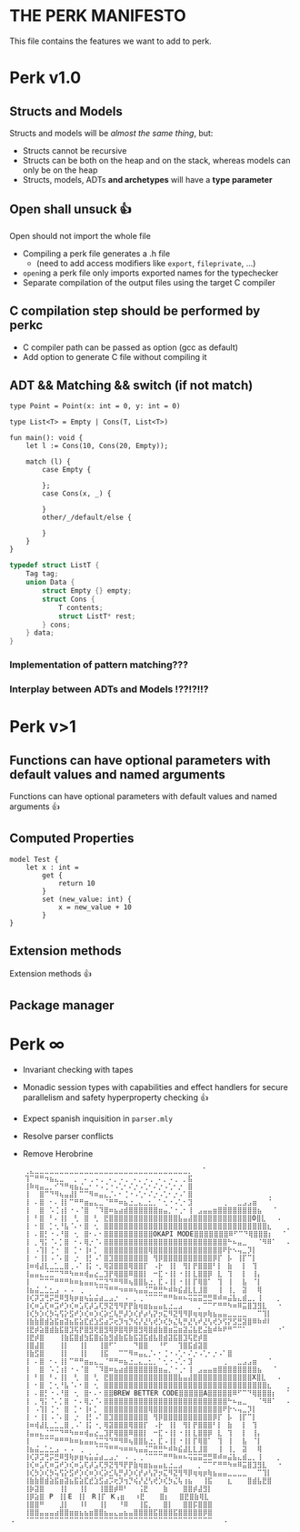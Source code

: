 # THE PERK MANIFESTO

This file contains the features we want to add to perk.


# Perk v1.0

## Structs and Models

Structs and models will be *almost the same thing*, but:

- Structs cannot be recursive
- Structs can be both on the heap and on the stack, whereas models can only be on the heap
- Structs, models, ADTs **and archetypes** will have a **type parameter**

## Open shall unsuck 👍

Open should not import the whole file
- Compiling a perk file generates a .h file
  - (need to add access modifiers like `export`, `fileprivate`, ...)
- `open`ing a perk file only imports exported names for the typechecker
- Separate compilation of the output files using the target C compiler

## C compilation step should be performed by perkc

- C compiler path can be passed as option (gcc as default)
- Add option to generate C file without compiling it

## ADT && Matching && switch (if not match)

```perk
type Point = Point(x: int = 0, y: int = 0)

type List<T> = Empty | Cons(T, List<T>)

fun main(): void {
    let l := Cons(10, Cons(20, Empty));

    match (l) {
        case Empty {

        };
        case Cons(x, _) {

        }
        other/_/default/else {

        }
    }
}
```

```C
typedef struct ListT {
    Tag tag;
    union Data {
        struct Empty {} empty;
        struct Cons {
            T contents;
            struct ListT* rest;
        } cons;
    } data;
}
```

### Implementation of pattern matching???



### Interplay between ADTs and Models !??!?!!?



# Perk v>1


## Functions can have optional parameters with default values and named arguments
Functions can have optional parameters with default values and named arguments 👍

## Computed Properties

```perk
model Test {
    let x : int =
        get {
            return 10
        }
        set (new_value: int) {
            x = new_value + 10
        }
}
```


## Extension methods
Extension methods 👍

## Package manager


# Perk ∞

- Invariant checking with tapes

- Monadic session types with capabilities and effect handlers for secure parallelism and safety hyperproperty checking 👍

- Expect spanish inquisition in `parser.mly`

- Resolve parser conflicts

- Remove Herobrine


```
⠀⠀⠀⢀⣄⣀⣀⣀⣀⣀⣀⣀⣀⣀⣀⣀⣀⣀⣀⣀⣀⣀⣀⣀⣀⣀⣀⣀⣀⣀⣀⣀⣀⣀⣀⣀⡀⠀⠀⠁⠀⠀⠀⠀⠀⠀⠀⠀⠀⠀⠀⠀⠀⠀⠀⠀⠀
⠀⠀⠀⢹⠉⠛⠛⠲⣦⣄⣀⠀⠀⡀⠀⠄⢀⠠⢀⠀⠄⡀⠠⢀⠀⠄⡀⠠⢀⠀⠄⡀⠠⢀⠀⡀⣯⠀⠀⠀⠀⠀⠀⠀⠀⠀⠀⠀⠀⠀⠀⠀⠀⠀⠀⠀⠀
⠀⠀⠀⢸⠷⢶⣤⣀⡀⠊⠙⠛⢶⣦⣌⣀⠂⠐⠠⢈⠐⠠⢁⠂⠌⡐⠠⢁⠂⠌⡐⠠⢁⠂⡐⠀⣿⠀⠀⠀⠀⠀⠀⠀⠀⠀⠀⠀⠀⠀⠀⠀⠀⠀⠀⠀⠀
⠀⠀⠀⢸⠀⠀⣿⠉⠙⠻⢦⣤⣼⡇⠉⠉⠻⠶⣤⣄⡈⠄⠂⢈⠐⠠⢁⠂⠌⡐⠠⢁⠂⡐⠠⠁⣿⠀⠀⠀⠀⠀⠀⠀⠀⠀⠀⠀⠀⠀⠀⠀⢀⠀⠀⠀⠀
⠀⠀⠀⢸⠀⠄⣿⠀⠂⠄⢸⡇⠉⠛⠛⣶⣤⣄⣀⠈⠛⠛⠶⣦⣐⣀⣄⣀⣂⡀⠁⢂⠐⠠⢁⠂⣹⠀⠀⠀⠀⠀⠀⢀⠀⠀⣀⣠⣠⣶⠀⠀⠈⠀⠀⠀⠀
⠀⠀⠀⢸⠀⠀⣿⠀⠡⢈⢰⡇⠐⠠⠈⣿⠀⠈⠹⣿⠶⣦⣴⣾⣿⣿⣿⣿⣿⣿⣶⣤⡈⠐⢀⠂⢸⠀⣠⣤⣤⣶⣿⣿⣿⣿⣿⣿⣿⣿⣦⠀⠀⠈⠀⠀⠀
⠀⠀⠀⢸⠀⠃⣿⠀⠃⠄⢸⡇⠀⢃⠀⣿⠀⢃⠀⣟⣿⣿⣿⣿⣿⣿⣿⣿⣿⣿⣿⣿⣿⣿⣧⣤⣼⣿⣿⣿⣿⣿⣿⣿⣿⣿⣿⣿⣿O⣿⣇⠀⠀⠠⠀⠀
⠀⠀⠀⢸⠀⠂⣿⠀⡁⢂⠘⣧⠈⠄⠂⣿⠀⢂⠀⣿⣿⣿⣿⣿⣿⣿⣿⣿⣿⣿⣿⣿⣿⣿⣿⣿⣿⣿⣿⣿⣿⣿⣿⣿⣿⣿⣿⣿⣿⣿⣿⣿⣆⠀⠀⠀⡀
⠀⠀⠀⢸⠀⠄⣿⡃⠐⠠⠘⣿⠀⢂⠀⣿⠂⠄⠂⣿⣿⣿⣿⣿⣿⣿⣿⣿⣿OKAPI MODE⣿⣿⣿⣿⣿⣿⣿⠿⠋⠉⠙⢿⣿⣿⣿⡆⠀⠀⠁
⠀⠀⠀⢸⠀⡀⢻⡅⠈⠄⡁⣿⠀⠂⠄⢿⡐⠈⠄⣿⣿⣿⣿⣿⣿⣿⣿⣿⣿⣿⣿⣿⣿⣿⣿⣿⣿⣿⣿⣿⣿⣿⣿⣿⠓⠦⣤⣀⠀⠀⠈⠻⠿⠁⠀⠀⠄
⠀⠀⠀⢸⠀⠠⢹⡇⢈⠐⠀⣿⠀⡁⠂⢸⠆⡁⠀⣿⣿⣿⣿⣿⣿⣿⣿⣿⢿⣿⣿⣿⣿⣿⣿⣿⣿⣿⣿⣿⣿⣿⣿⠟⡗⠢⢤⣀⡹⡇⠀⠀⠀⠀⠀⠀⠀
⠀⠀⠀⢸⠀⠂⢸⡇⠠⠈⠄⣿⠀⡐⠀⢸⡃⠠⠁⣿⣹⣿⣿⣿⣿⣿⣿⣿⠀⢻⡿⣿⣿⣿⣿⣿⣿⣿⣿⣿⣿⡿⡏⠀⡧⠀⢸⡏⠉⡇⠀⠀⠀⠀⠀⠀⠀
⠀⠀⠀⢸⠶⢾⣼⣇⣀⣁⣀⣿⢀⠠⠁⢸⡅⠐⡀⢿⣽⣿⣿⣿⢿⣿⣿⡏⠀⠠⡗⠀⢸⡇⠀⢻⡇⡟⣿⣿⣿⠃⡇⠀⣷⠀⠀⡇⠀⢹⠀⠀⠀⠀⠀⠀⠀
⠀⠀⠀⢸⣤⣤⣄⣈⣉⠉⠙⠛⠳⠶⠶⢾⣤⣔⣀⣹⡟⢿⣿⣿⠿⣿⣿⡇⠀⠒⣏⠐⢸⡇⠐⢸⡇⣇⣿⣿⡿⠀⣇⠀⢹⠀⠀⡇⠀⢸⡄⠀⠀⠀⠀⠀⠀
⠀⠀⠀⢸⠀⠀⠉⠉⠉⠛⠛⠛⠷⠶⣦⣤⣤⣌⣉⣙⠙⠛⠻⠿⢦⣿⣿⣧⣐⡀⣏⠠⢸⡇⠐⢸⡇⡏⢿⣿⠁⠀⢹⠀⢸⠀⠀⣧⠀⠈⡇⠀⠀⠀⠀⠀⠀
⠀⠀⠀⢸⣦⣬⣀⣁⣂⣠⠀⠄⠠⠀⢀⠀⠀⠈⠉⠙⠛⠛⠲⠶⠶⢦⣤⣬⣉⣛⣛⠓⠾⠷⣮⣼⣇⣇⣸⣿⠀⠀⢸⠀⢸⡀⠀⣽⠀⠀⢿⠀⠀⠀⠀⠀⠀
⠀⠀⠀⢸⢎⡽⣩⢛⡭⣛⠿⣻⢷⡶⣶⢦⣥⣬⣴⣀⣠⡐⠀⠠⠀⡀⢀⠈⠉⠉⠉⠛⠛⠷⠶⠦⢭⣭⣭⣛⣛⠿⠾⠶⣬⣧⣄⣾⣀⡀⢸⠀⠀⠀⡀⠀⠀
⠀⠀⠀⢸⢎⠶⣡⢏⠶⣩⠞⡱⢎⠶⣡⢏⡼⣡⢏⡻⣝⢻⠻⡟⡟⣷⢶⣶⣦⣤⣤⣆⣐⣀⣠⠀⠀⠀⡀⠉⠉⠋⠛⠛⠳⠶⠿⣭⣿⣹⣻⣇⠀⠀⠐⠀⠀
⠀⠀⠀⢸⢎⡳⡱⢎⡳⢥⢫⡕⣫⠞⡱⢎⠶⡱⢎⡵⣊⢧⡛⡼⡱⢎⡞⡴⢣⡝⡲⣍⠻⣝⢻⠻⡿⢶⢶⡶⢷⣦⣤⣤⣀⣀⣀⣀⠀⠀⠉⢹⡇⠀⠀⠀⠀
⠀⠀⠀⢸⣷⣷⣿⣾⣵⣯⣶⣽⣦⣯⣵⣏⣞⣱⣫⣴⡩⢖⡹⢲⡙⢮⡜⣜⢣⢞⡱⢎⡳⣌⢧⡛⣜⢣⠞⣜⢣⢞⡱⢫⡝⣫⣛⣽⣿⠿⠷⠾⠇⠀⠀⠀⠀
⠀⠀⠀⢸⣟⡾⣵⣿⣾⣷⣯⣿⣹⢯⡟⣿⣻⢟⣿⣻⢿⡿⣿⢿⡿⣿⣻⢿⣿⣾⣷⣿⣶⣭⣶⣽⣬⣧⣟⣬⣷⠾⠷⠟⠛⠉⠉⠁⠀⠀⠀⠀⠀⠀⠐⠁⠀
⠀⠀⠀⢸⣟⡾⣿⠀⠀⠀⢸⣷⣯⣿⣾⣳⣯⣿⣮⣷⣻⣾⣷⣯⣷⣯⣽⣯⣾⣧⣿⣾⣽⣯⣿⣹⢯⣟⡾⣿⠀⠀⠀⠀⠀⠀⠀⠀⠀⠀⠀⠀⠀⠀⠀⠀⠀
⠀⠀⠀⢸⣿⣼⣿⠀⠀⠀⢸⡇⠀⠀⢸⡇⠀⠀⢸⣿⠋⠁⠀⠀⠀⠙⣿⣿⠀⠀⠘⠋⠀⠀⢹⣿⣯⣾⣽⣿⠀⠀⠀⠀⠀⠀⠀⠀⠀⠀⠀⠀⠀⠀⠀⠀⠀
⠀⠀⠀⢸⣷⣫⣿⠀⠀⠀⢸⡇⠀⠀⢸⡇⠀⠀⢸⣯⠀⠀⠉⠉⠻⠶⣤⣄⡈⠄⠂⢈⠐⠠⢁⠂⠌⡐⠠⢁⠂⡐⠠⠁⣿⠀⠀⠀⠀⠀⠀⠀⠀⠀⠀⠀⠀⠀⠀⠀⢀⠀⠀⠀⠀
⠀⠀⠀⢸⠀⠄⣿⠀⠂⠄⢸⡇⠉⠛⠛⣶⣤⣄⣀⠈⠛⠛⠶⣦⣐⣀⣄⣀⣂⡀⠁⢂⠐⠠⢁⠂⣹⠀⠀⠀⠀⠀⠀⢀⠀⠀⣀⣠⣠⣶⠀⠀⠈⠀⠀⠀⠀
⠀⠀⠀⢸⠀⠀⣿⠀⠡⢈⢰⡇⠐⠠⠈⣿⠀⠈⠹⣿⠶⣦⣴⣾⣿⣿⣿⣿⣿⣿⣶⣤⡈⠐⢀⠂⢸⠀⣠⣤⣤⣶⣿⣿⣿⣿⣿⣿⣿⣿⣦⠀⠀⠈⠀⠀⠀
⠀⠀⠀⢸⠀⠃⣿⠀⠃⠄⢸⡇⠀⢃⠀⣿⠀⢃⠀⣟⣿⣿⣿⣿⣿⣿⣿⣿⣿⣿⣿⣿⣿⣿⣧⣤⣼⣿⣿⣿⣿⣿⣿⣿⣿⣿⣿⣿⣿X⣿⣇⠀⠀⠠⠀⠀
⠀⠀⠀⢸⠀⠂⣿⠀⡁⢂⠘⣧⠈⠄⠂⣿⠀⢂⠀⣿⣿⣿⣿⣿⣿⣿⣿⣿⣿⣿⣿⣿⣿⣿⣿⣿⣿⣿⣿⣿⣿⣿⣿⣿⣿⣿⣿⣿⣿⣿⣿⣿⣆⠀⠀⠀⡀
⠀⠀⠀⢸⠀⠄⣿⡃⠐⠠⠘⣿⠀⢂⠀⣿⠂⠄⠂⣿⣿BREW BETTER CODE⣿⣿⣿⣿⣿A⣿⣿⣿⣿⣿⠿⠋⠉⠙⢿⣿⣿⣿⡆⠀⠀⠁
⠀⠀⠀⢸⠀⡀⢻⡅⠈⠄⡁⣿⠀⠂⠄⢿⡐⠈⠄⣿⣿⣿⣿⣿⣿⣿⣿⣿⣿⣿⣿⣿⣿⣿⣿⣿⣿⣿⣿⣿⣿⣿⣿⣿⠓⠦⣤⣀⠀⠀⠈⠻⠿⠁⠀⠀⠄
⠀⠀⠀⢸⠀⠠⢹⡇⢈⠐⠀⣿⠀⡁⠂⢸⠆⡁⠀⣿⣿⣿⣿⣿⣿⣿⣿⣿⢿⣿⣿⣿⣿⣿⣿⣿⣿⣿⣿⣿⣿⣿⣿⠟⡗⠢⢤⣀⡹⡇⠀⠀⠀⠀⠀⠀⠀
⠀⠀⠀⢸⠀⠂⢸⡇⠠⠈⠄⣿⠀⡐⠀⢸⡃⠠⠁⣿⣹⣿⣿⣿⣿⣿⣿⣿⠀⢻⡿⣿⣿⣿⣿⣿⣿⣿⣿⣿⣿⡿⡏⠀⡧⠀⢸⡏⠉⡇⠀⠀⠀⠀⠀⠀⠀
⠀⠀⠀⢸⠶⢾⣼⣇⣀⣁⣀⣿⢀⠠⠁⢸⡅⠐⡀⢿⣽⣿⣿⣿⢿⣿⣿⡏⠀⠠⡗⠀⢸⡇⠀⢻⡇⡟⣿⣿⣿⠃⡇⠀⣷⠀⠀⡇⠀⢹⠀⠀⠀⠀⠀⠀⠀
⠀⠀⠀⢸⣤⣤⣄⣈⣉⠉⠙⠛⠳⠶⠶⢾⣤⣔⣀⣹⡟⢿⣿⣿⠿⣿⣿⡇⠀⠒⣏⠐⢸⡇⠐⢸⡇⣇⣿⣿⡿⠀⣇⠀⢹⠀⠀⡇⠀⢸⡄⠀⠀⠀⠀⠀⠀
⠀⠀⠀⢸⠀⠀⠉⠉⠉⠛⠛⠛⠷⠶⣦⣤⣤⣌⣉⣙⠙⠛⠻⠿⢦⣿⣿⣧⣐⡀⣏⠠⢸⡇⠐⢸⡇⡏⢿⣿⠁⠀⢹⠀⢸⠀⠀⣧⠀⠈⡇⠀⠀⠀⠀⠀⠀
⠀⠀⠀⢸⣦⣬⣀⣁⣂⣠⠀⠄⠠⠀⢀⠀⠀⠈⠉⠙⠛⠛⠲⠶⠶⢦⣤⣬⣉⣛⣛⠓⠾⠷⣮⣼⣇⣇⣸⣿⠀⠀⢸⠀⢸⡀⠀⣽⠀⠀⢿⠀⠀⠀⠀⠀⠀
⠀⠀⠀⢸⢎⡽⣩⢛⡭⣛⠿⣻⢷⡶⣶⢦⣥⣬⣴⣀⣠⡐⠀⠠⠀⡀⢀⠈⠉⠉⠉⠛⠛⠷⠶⠦⢭⣭⣭⣛⣛⠿⠾⠶⣬⣧⣄⣾⣀⡀⢸⠀⠀⠀⡀⠀⠀
⠀⠀⠀⢸⢎⠶⣡⢏⠶⣩⠞⡱⢎⠶⣡⢏⡼⣡⢏⡻⣝⢻⠻⡟⡟⣷⢶⣶⣦⣤⣤⣆⣐⣀⣠⠀⠀⠀⡀⠉⠉⠋⠛⠛⠳⠶⠿⣭⣿⣹⣻⣇⠀⠀⠐⠀⠀
⠀⠀⠀⢸⢎⡳⡱⢎⡳⢥⢫⡕⣫⠞⡱⢎⠶⡱⢎⡵⣊⢧⡛⡼⡱⢎⡞⡴⢣⡝⡲⣍⠻⣝⢻⠻⡿⢶⢶⡶⢷⣦⣤⣤⣀⣀⣀⣀⠀⠀⠉⢹⡇⠀⠀⠀⠀
⠀⠀⠀⢸⣷⣷⣿⣾⣵⣯⣶⣽⣦⣯⣵⣏⣞⣱⣫⣴⡩⢖⡹⢲⡙⢮⡜⣜⢣⢞⡱⢎⡳⣌⢧⢰⣦⠀⠀⢸⣯⠀⠀⠀⣆⠀⠀⠀⣿⣾⣧⣟⣿⠀⠀⠀⠀⠀⠀⠀⠀⠀⠀⠀⠀⠀⠀⠀⠀⠀
⠀⠀⠀⢸⡷⣽⣿⠀⠀⠀⢸⡇⠀⠀⢸⡇⠀⠀⢸⣿⣿⡾⠿⠃⠀⠀⢨⣟⠀⠀⠀⣷⠀⠀⠀⣿⣿⡾⣼⣻⡇⠀⠀⠀⠀⠀⠀⠀⠀⠀⠀⠀⠀⠀⠀⠀⠀
⠀⠀⠀⢸⡿⣵⣿⠀P⠀⢸⡇E⠀⢸⡇⠀R⢸⡏⠀K⢠⣶⠀⠀⠰⣟⠀⠀⠀⣿⡆⠀⠀⣿⣟⣿⣷⢿⣇⠀⠀⠀⠀⠀⠀⠀⠀⠀⠀⠀⠀⠀⠀⠀⠀
⠀⠀⠀⢸⣿⣿⠛⠀⠀⠀⣸⡇⠀⠀⠸⠇⠀⠀⢸⡇⠀⠀⠘⠿⠀⠀⢸⣯⡀⠀⠀⣿⡇⠀⠀⣿⣿⡯⣿⣿⣿⠀⠀⠀⠀⠀⠀⠀⠀⠀⠀⠀⠀⠀⠀⠀⠀
⠀⠀⠀⢸⣿⣿⣤⣤⣤⣴⣿⣿⣶⣶⣦⣦⣶⣿⣿⣦⣤⣄⣤⣦⣤⣿⣿⣿⣿⣯⣿⣿⣿⣯⣿⣿⣿⣿⣿⡿⣿⠀⠀⠀⠀⠀⠀⠀⠀⠀⠀⠀⠀⠀⠀⠀⠀
⠠⠀⠀⠈⠉⠉⠉⠉⠉⠉⠉⠉⠉⠉⠉⠉⠉⠉⠉⠉⠉⠉⠉⠉⠉⠉⠉⠉⠉⠉⠉⠉⠉⠉⠉⠉⠉⠉⠉⠉⠉⠀⠀⠠⠀⠀


```